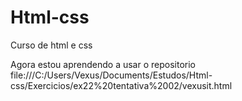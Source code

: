 # Html-css
 Curso de html e css

Agora estou aprendendo a usar o repositorio
<a>file:///C:/Users/Vexus/Documents/Estudos/Html-css/Exercicios/ex22%20tentativa%2002/vexusit.html</a>